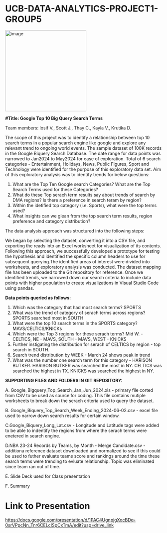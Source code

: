 # UCB-DATA-ANALYTICS-PROJECT1-GROUP5

<img width="260" alt="image" src="https://github.com/thaychansy/ucb-data-analytics-project1-group5/assets/161902555/f32948dc-74cf-46c8-aa4c-b7eaabb7970e">


**#Title: Google Top 10 Big Query Search Terms**

Team members: Iosif V., Scott J., Thay C., Kayla V., Krutika D.

The scope of this project was to identify a relationship between top 10 search terms in a popular search engine like google and explore any relevant trend to ongoing world events. The sample dataset <insert link> of 100K records in the Google Biquery Search Database. The date range for data points was narrowed to Jan2024 to May2024 for ease of exploration. Total of 6 search categories - Entertainment, Holidays, News, Public Figures, Sport and Technology were identified for the purpose of this exploratory data set.
Aim of this exploratory analysis was to identify trends for below questions:
1. What are the Top Ten Google search Categories? What are the Top Search Terms used for these Categories?
2. What do these Top serach term results say about trends of search by DMA regions? Is there a preference in search teram by region?
3. Within the idetified top category (i.e. Sports), what were the top terms used?
4. What insights can we glean from the top search term results, region preference and category distribution?

The data analysis approach was structured into the following steps:


We began by selecting the dataset, converting it into a CSV file, and exporting the reads into an Excel worksheet for visualization of its contents. Following this approach, we successfully developed a prototype for testing the hypothesis and identified the specific column headers to use for subsequent querying.The identified areas of interest were divided into worksheets, and exploratory analysis was conducted. The dataset mapping file has been uploaded to the Git repository for reference. Once we identified trends, we narrowed down our search criteria to include data points with higher population to create visualizations in Visual Studio Code using pandas.

**Data points queried as follows:**
1. Which was the category that had most search terms? SPORTS
2. What was the trend of category of serach terms across regions? SPORTS searched most in SOUTH
3. What were the top 10 search terms in the SPORTS category? MAVS/CELTICS/KNICKs
4. Which were the Top 3 regions for these serach terms? Mid W. - CELTICS, NE - MAVS, SOUTH - MAVS, WEST - KNICKS
5. Further instigating the distribution for serach of CELTICS by region - top search in SOUTH.
6.  Search trend distribution by WEEK - March 24 shows peak in trend
7. What was the number one search term for this category - HARISON BUTKER.
HARISON BUTKER was searched the most in NY.
CELTICS was searched the highest in TX.
KNICKS was searched the highest in NY.

**SUPPORTING FILES AND FOLDERS IN GIT REPOSITORY:**

A. Google_Bigquery_Top_Search_Jan_Jun_2024.xls - primary file corted from CSV to be used as source for coding.
This file contains mutiple worksheets to break down the serach criteria used to query the dataset.

B. Google_Biquery_Top_Search_Week_Ending_2024-06-02.csv - excel file used to narrow down search results for certain window.

C.Google_Biquery_Long_Lat.csv - Longitude and Latitude tags were added to be able to indentify the regions from where the serach terms were enetered in search engine.

D.NBA 23-24 Records by Teams, by Month - Merge Candidate.csv - additiona reference dataset downloaded and normalized to see if this could be used to futher evaluate teams score and rankings around the time these search terms were trending to evluate relationship. Topic was eliminated since team ran out of time.

E. Slide Deck used for Class presentation

F. Summary 

# Link to Presentation
https://docs.google.com/presentation/d/1PAC4UgnpjgXocBDq-0srVPpcNn_Tnr6CELcISpCxTmA/edit?usp=drive_link





